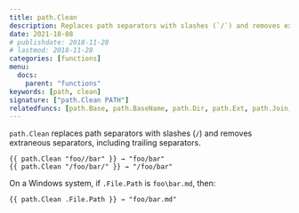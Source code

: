 ```yaml
---
title: path.Clean
description: Replaces path separators with slashes (`/`) and removes extraneous separators.
date: 2021-10-08
# publishdate: 2018-11-28
# lastmod: 2018-11-28
categories: [functions]
menu:
  docs:
    parent: "functions"
keywords: [path, clean]
signature: ["path.Clean PATH"]
relatedfuncs: [path.Base, path.BaseName, path.Dir, path.Ext, path.Join, path.Split]
---
```


`path.Clean` replaces path separators with slashes (`/`) and removes extraneous separators, including trailing separators.

```
{{ path.Clean "foo//bar" }} → "foo/bar"
{{ path.Clean "/foo/bar/" }} → "/foo/bar"
```

On a Windows system, if `.File.Path` is `foo\bar.md`, then:

```
{{ path.Clean .File.Path }} → "foo/bar.md"
```
